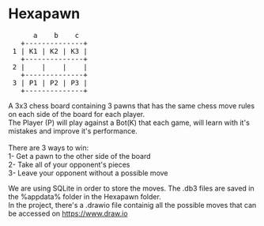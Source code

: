 # Hexapawn

<pre>
      a    b    c 
   +--------------+
 1 | K1 | K2 | K3 |
   +--------------+
 2 |    |    |    |
   +--------------+
 3 | P1 | P2 | P3 |
   +--------------+
</pre>

A 3x3 chess board containing 3 pawns that has the same chess move rules on each side of the board for each player.<br>
The Player (P) will play against a Bot(K) that each game, will learn with it's mistakes and improve it's performance.<br><br>
There are 3 ways to win:<br>
1- Get a pawn to the other side of the board<br>
2- Take all of your opponent's pieces<br>
3- Leave your opponent without a possible move<br>

We are using SQLite in order to store the moves. The .db3 files are saved in the %appdata% folder in the Hexapawn folder.<br>
In the project, there's a .drawio file containig all the possible moves that can be accessed on https://www.draw.io
